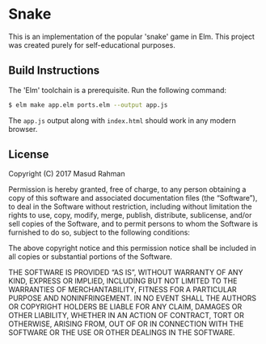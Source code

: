 # Snake

This is an implementation of the popular 'snake' game in Elm.  This project was
created purely for self-educational purposes.

## Build Instructions

The 'Elm' toolchain is a prerequisite.  Run the following command:

```bash
$ elm make app.elm ports.elm --output app.js
```

The `app.js` output along with `index.html` should work in any modern browser.

## License

Copyright (C) 2017 Masud Rahman

Permission is hereby granted, free of charge, to any person obtaining a copy of
this software and associated documentation files (the “Software”), to deal in
the Software without restriction, including without limitation the rights to
use, copy, modify, merge, publish, distribute, sublicense, and/or sell copies
of the Software, and to permit persons to whom the Software is furnished to do
so, subject to the following conditions:

The above copyright notice and this permission notice shall be included in all
copies or substantial portions of the Software.

THE SOFTWARE IS PROVIDED “AS IS”, WITHOUT WARRANTY OF ANY KIND, EXPRESS OR
IMPLIED, INCLUDING BUT NOT LIMITED TO THE WARRANTIES OF MERCHANTABILITY,
FITNESS FOR A PARTICULAR PURPOSE AND NONINFRINGEMENT. IN NO EVENT SHALL THE
AUTHORS OR COPYRIGHT HOLDERS BE LIABLE FOR ANY CLAIM, DAMAGES OR OTHER
LIABILITY, WHETHER IN AN ACTION OF CONTRACT, TORT OR OTHERWISE, ARISING FROM,
OUT OF OR IN CONNECTION WITH THE SOFTWARE OR THE USE OR OTHER DEALINGS IN THE
SOFTWARE.

